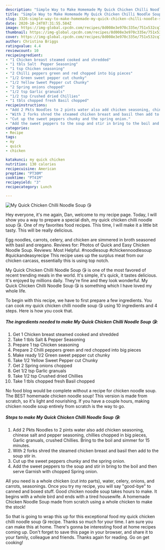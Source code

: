 ```yaml
---
description: "Simple Way to Make Homemade My Quick Chicken Chilli Noodle Soup 😘"
title: "Simple Way to Make Homemade My Quick Chicken Chilli Noodle Soup 😘"
slug: 3326-simple-way-to-make-homemade-my-quick-chicken-chilli-noodle-soup
date: 2020-10-24T07:31:55.584Z
image: https://img-global.cpcdn.com/recipes/8d008e3e970c335e/751x532cq70/my-quick-chicken-chilli-noodle-soup-😘-recipe-main-photo.jpg
thumbnail: https://img-global.cpcdn.com/recipes/8d008e3e970c335e/751x532cq70/my-quick-chicken-chilli-noodle-soup-😘-recipe-main-photo.jpg
cover: https://img-global.cpcdn.com/recipes/8d008e3e970c335e/751x532cq70/my-quick-chicken-chilli-noodle-soup-😘-recipe-main-photo.jpg
author: Christina Briggs
ratingvalue: 4.4
reviewcount: 10
recipeingredient:
- "1 Chicken breast steamed cooked and shredded"
- "1 tbls Salt  Pepper Seasoning"
- "1 tsp Chicken seasoning"
- "2 Chilli peppers green and red chopped into big pieces"
- "1/2 Green sweet pepper cut chunky"
- "1/2 Yellow Sweet Pepper cut Chunky"
- "2 Spring onions chopped"
- "1/2 tsp Garlic granuals"
- "1/2 tsp Crushed dried Chillies"
- "1 tbls chopped fresh Basil chopped"
recipeinstructions:
- "Add 2 Pkts Noodles to 2 pints water also add chicken seasoning, chinese salt and pepper seasoning, chillies chopped in big pieces, Garlic granuals, crushed Chillies. Bring to the boil and simmer for 15 minutes."
- "With 2 forks shred the steamed chicken breast and basil then add to the soup stir in."
- "Cut up the sweet peppers chunky and the spring onion."
- "Add the sweet peppers to the soup and stir in bring to the boil and then serve Garnish with chopped Spring onion."
categories:
- Recipe
tags:
- my
- quick
- chicken

katakunci: my quick chicken 
nutrition: 130 calories
recipecuisine: American
preptime: "PT30M"
cooktime: "PT41M"
recipeyield: "3"
recipecategory: Lunch

---
```



![My Quick Chicken Chilli Noodle Soup 😘](https://img-global.cpcdn.com/recipes/8d008e3e970c335e/751x532cq70/my-quick-chicken-chilli-noodle-soup-😘-recipe-main-photo.jpg)

Hey everyone, it's me again, Dan, welcome to my recipe page. Today, I will show you a way to prepare a special dish, my quick chicken chilli noodle soup 😘. One of my favorites food recipes. This time, I will make it a little bit tasty. This will be really delicious.

Egg noodles, carrots, celery, and chicken are simmered in broth seasoned with basil and oregano. Reviews for: Photos of Quick and Easy Chicken Noodle Soup. Reviews: Most Helpful. #noodlesoup #chickennoodlesoup #quickandeasyrecipe This recipe uses up the surplus meat from our chicken carcass, essentially this is using top notch.

My Quick Chicken Chilli Noodle Soup 😘 is one of the most favored of recent trending meals in the world. It's simple, it's quick, it tastes delicious. It's enjoyed by millions daily. They're fine and they look wonderful. My Quick Chicken Chilli Noodle Soup 😘 is something which I have loved my whole life.


To begin with this recipe, we have to first prepare a few ingredients. You can cook my quick chicken chilli noodle soup 😘 using 10 ingredients and 4 steps. Here is how you cook that.

<!--inarticleads1-->

##### The ingredients needed to make My Quick Chicken Chilli Noodle Soup 😘:

1. Get 1 Chicken breast steamed cooked and shredded
1. Take 1 tbls Salt &amp; Pepper Seasoning
1. Prepare 1 tsp Chicken seasoning
1. Prepare 2 Chilli peppers green and red chopped into big pieces
1. Make ready 1/2 Green sweet pepper cut chunky
1. Take 1/2 Yellow Sweet Pepper cut Chunky
1. Get 2 Spring onions chopped
1. Get 1/2 tsp Garlic granuals
1. Take 1/2 tsp Crushed dried Chillies
1. Take 1 tbls chopped fresh Basil chopped


No food blog would be complete without a recipe for chicken noodle soup. The BEST homemade chicken noodle soup! This version is made from scratch, so it&#39;s light and nourishing. If you have a couple hours, making chicken noodle soup entirely from scratch is the way to go. 

<!--inarticleads2-->

##### Steps to make My Quick Chicken Chilli Noodle Soup 😘:

1. Add 2 Pkts Noodles to 2 pints water also add chicken seasoning, chinese salt and pepper seasoning, chillies chopped in big pieces, Garlic granuals, crushed Chillies. Bring to the boil and simmer for 15 minutes.
1. With 2 forks shred the steamed chicken breast and basil then add to the soup stir in.
1. Cut up the sweet peppers chunky and the spring onion.
1. Add the sweet peppers to the soup and stir in bring to the boil and then serve Garnish with chopped Spring onion.


All you need is a whole chicken (cut into parts), water, celery, onions, and carrots, seasonings. Once you try my recipe, you will say &#34;good-bye&#34; to canned and boxed stuff. Good chicken noodle soup takes hours to make. It begins with a whole bird and ends with a tired housewife. A homemade Chicken Noodle Soup made from scratch using a whole chicken to make the stock! 

So that is going to wrap this up for this exceptional food my quick chicken chilli noodle soup 😘 recipe. Thanks so much for your time. I am sure you can make this at home. There's gonna be interesting food at home recipes coming up. Don't forget to save this page in your browser, and share it to your family, colleague and friends. Thanks again for reading. Go on get cooking!
